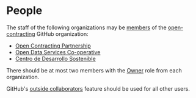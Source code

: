 # People

The staff of the following organizations may be [members](https://github.com/orgs/open-contracting/people) of the [open-contracting](https://github.com/open-contracting) GitHub organization:

* [Open Contracting Partnership](https://www.open-contracting.org/about/team/)
* [Open Data Services Co-operative](http://opendataservices.coop)
* [Centro de Desarrollo Sostenible](http://www.cds.com.py)

There should be at most two members with the [Owner](https://help.github.com/articles/permission-levels-for-an-organization/) role from each organization.

GitHub's [outside collaborators](https://help.github.com/articles/adding-outside-collaborators-to-repositories-in-your-organization/) feature should be used for all other users.
